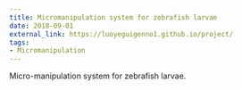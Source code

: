 ```yaml
---
title: Micromanipulation system for zebrafish larvae
date: 2018-09-01
external_link: https://luoyeguigenno1.github.io/project/
tags:
- Micromanipulation
---
```


Micro-manipulation system for zebrafish larvae.

<!--more-->
